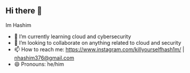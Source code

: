 ## Hi there 👋
Im Hashim 

- 🌱 I’m currently learning cloud and cybersecurity
- 👯 I’m looking to collaborate on anything related to cloud and security
- 📫 How to reach me: https://www.instagram.com/killyourselfhash1m/ | nhashim376@gmail.com
- 😄 Pronouns: he/him
